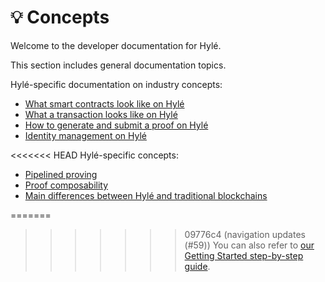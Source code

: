 # :bulb: Concepts

Welcome to the developer documentation for Hylé.

This section includes general documentation topics.

Hylé-specific documentation on industry concepts:

- [What smart contracts look like on Hylé](./smart-contracts.md)
- [What a transaction looks like on Hylé](./transaction.md)
- [How to generate and submit a proof on Hylé](./proof-generation.md)
- [Identity management on Hylé](./identity.md)

<<<<<<< HEAD
Hylé-specific concepts:

- [Pipelined proving](./pipelined-proving.md)
- [Proof composability](./proof-composability.md)
- [Main differences between Hylé and traditional blockchains](./hyle-vs-vintage-blockchains.md)

=======
>>>>>>> 09776c4 (navigation updates (#59))
You can also refer to [our Getting Started step-by-step guide](..//quickstart/index.md).
